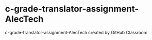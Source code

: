 # c-grade-translator-assignment-AlecTech
c-grade-translator-assignment-AlecTech created by GitHub Classroom

